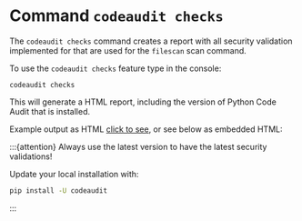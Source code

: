 # Command `codeaudit checks`

The `codeaudit checks` command creates a report with all security validation implemented for that are used for the `filescan` scan command. 


To use the `codeaudit checks` feature type in the console:

```
codeaudit checks
```

This will generate a HTML report, including the version of Python Code Audit that is installed.

Example output as HTML [click to see](examples/checks.html), or see below as embedded HTML:

:::{attention} 
Always use the latest version to have the latest security validations!

Update your local installation with:
```bash
pip install -U codeaudit
```

:::

```{include} examples/checks.html
```